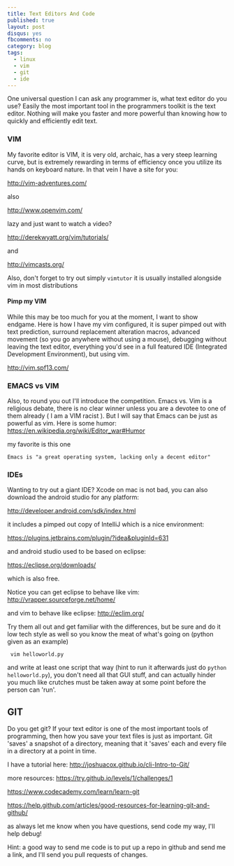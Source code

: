 ```yaml
---
title: Text Editors And Code
published: true
layout: post
disqus: yes
fbcomments: no
category: blog
tags:
  - linux
  - vim
  - git
  - ide
---
```


One universal question I can ask any programmer is, what text editor do you use?
Easily the most important tool in the programmers toolkit is the text
editor.   Nothing will make you faster and more powerful than knowing
how to quickly and efficiently edit text.  


### VIM
My favorite editor is VIM, it is very old, archaic,
has a very steep learning curve, 
but is extremely rewarding in terms of efficiency once
you utilize its hands on keyboard nature.
In that vein I have a site for you:

<http://vim-adventures.com/>

also

<http://www.openvim.com/>

lazy and just want to watch a video?

<http://derekwyatt.org/vim/tutorials/>

and

<http://vimcasts.org/>

Also, don't forget to try out simply `vimtutor` it is usually installed alongside vim in most distributions

#### Pimp my VIM

While this may be too much for you at the moment, I want to show endgame.
Here is how I have my vim configured, it is super pimped out with text
prediction, surround replacement alteration macros, advanced movement
(so you go anywhere without using a mouse), debugging without leaving
the text editor, everything you'd see in a full featured IDE
(Integrated Development Environment), but using vim.

<http://vim.spf13.com/>

### EMACS vs VIM

 Also, to round you out I'll introduce the competition. Emacs vs. Vim
 is a religious debate, there is no clear winner unless you are a
 devotee to one of them already ( I am a VIM racist ).  But I will say
 that Emacs can be just as powerful as vim.  Here is some humor:
<https://en.wikipedia.org/wiki/Editor_war#Humor>

my favorite is this one

```
Emacs is "a great operating system, lacking only a decent editor"
```

### IDEs 

 Wanting to try out a giant IDE?  Xcode on mac is not bad, you can also
 download the android studio for any platform:

<http://developer.android.com/sdk/index.html>

 it includes a pimped out copy of IntelliJ which is a nice environment:

<https://plugins.jetbrains.com/plugin/?idea&pluginId=631>

 and android studio used to be based on eclipse:

<https://eclipse.org/downloads/>

which is also free.

Notice you can get eclipse to behave like vim:
<http://vrapper.sourceforge.net/home/>
 
and vim to behave like eclipse:
<http://eclim.org/>
 
 Try them all out
 and get familiar with the differences, but be sure and do it low tech
 style as well so you know the meat of what's going on (python given as an example)

```
 vim helloworld.py
```

 and write at least one script that way (hint to run it afterwards just
 do `python helloworld.py`), you don't need all that GUI stuff, and can
 actually hinder you much like crutches must be taken away at some
 point before the person can 'run'.

## GIT

Do you get git?  If your text editor is one of the most important
tools of programming, then how you save your text files is just as
important.  Git 'saves' a snapshot of a directory, meaning that it
'saves' each and every file in a directory at a point in time.

I have a tutorial here:
<http://joshuacox.github.io/cli-Intro-to-Git/>

more resources:
<https://try.github.io/levels/1/challenges/1>

<https://www.codecademy.com/learn/learn-git>

<https://help.github.com/articles/good-resources-for-learning-git-and-github/>

as always let me know when you have questions, send code my way, I'll
help debug!

Hint: a good way to send me code is to put up a repo in github and send me a link, and I'll send you pull requests of changes.
